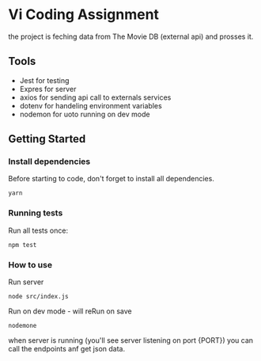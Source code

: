# Vi Coding Assignment 

the project is feching data from The Movie DB (external api) and prosses it.


## Tools
- Jest for testing
- Expres for  server
- axios for sending api call to externals services
- dotenv for handeling environment variables
- nodemon for uoto running on dev mode


## Getting Started

### Install dependencies

Before starting to code, don't forget to install all dependencies.

```shell
yarn
```

### Running tests

Run all tests once:

```shell
npm test
```

### How to use

Run server
```shell
node src/index.js
```

Run on dev mode - will reRun on save
```shell
nodemone
```

when server is running (you'll see server listening on port {PORT})
you can call the endpoints anf get json data.
